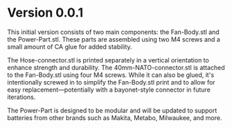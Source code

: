 # Version 0.0.1

This initial version consists of two main components: the Fan-Body.stl and the Power-Part.stl. These parts are assembled using two M4 screws and a small amount of CA glue for added stability.

The Hose-connector.stl is printed separately in a vertical orientation to enhance strength and durability. The 40mm-NATO-connector.stl is attached to the Fan-Body.stl using four M4 screws. While it can also be glued, it's intentionally screwed in to simplify the Fan-Body.stl print and to allow for easy replacement—potentially with a bayonet-style connector in future iterations.

The Power-Part is designed to be modular and will be updated to support batteries from other brands such as Makita, Metabo, Milwaukee, and more.
